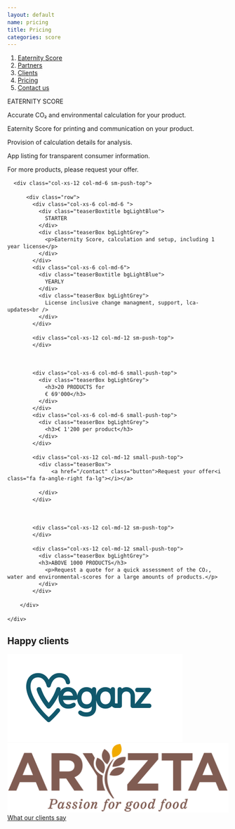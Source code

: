 ```yaml
---
layout: default
name: pricing
title: Pricing
categories: score
---
```

<style>
#main-nav-4 {
  border-bottom: 2px solid #46cc00;
}
</style>

<div class="container hidden-xs">
  <div class="row">
    <div class="col-xs-12 text-center">
      <ol class="subNavigation">
      <a href="/score"><li class="current">Eaternity Score</li></a>
      <a href="/score/partners"><li>Partners</li></a>
      <a href="/score/clients"><li>Clients</li></a>
      <a href="/score/pricing"><li class="current">Pricing</li></a>
      <a href="/contact"><li>Contact us</li></a>
      </ol>
    </div>
  </div>
</div>

<div class="container">
  <div class="row big-push-bottom push-top md-verticalAlign">
    <!-- <div class="col-xs-12 col-md-3">
      <div>
        <div class="teaserBoxtitle bgLightBlue">
          Quick Assessment
        </div>
        <div class="teaserBox bgLightGrey">
          <p>Quick assessment of the CO2, Water, Environmental-Scores and nutritional values of a large amount (>1000) of products.</p>
          <p>Provide your clients with an overview on the impacts of all your products.</p>
          <p>Set reduction targets and craft meaningful strategic decisions for your business</p>
          <h3>Pricing / product</h3>
          <p>Results are based only on estimates for ingredient amounts.</p>
          <a href="/contact" class="button">Ask for a quote<i class="fa fa-angle-right fa-lg"></i></a>
        </div>
      </div>
  </div> -->

  <div class="col-xs-12 col-md-12 sm-push-top">
    <div class="row">
      <div class="col-xs-12 col-md-4 col-md-offset-1 sm-push-top">
        <div>
          <div class="teaserBoxtitle bgProfessionalHeader" style="text-transform: uppercase;">
          Eaternity Score
          </div>
          <div class="teaserBox bgProfessionalBox ">
            <p>Accurate CO₂ and environmental calculation for your product.</p>
            <p>Eaternity Score for printing and communication on your product.</p>
            <p>Provision of calculation details for analysis.</p>
            <p>App listing for transparent consumer information.</p>
          </div>
        </div>
        <div class="col-xs-12 col-md-12 teaserBox small-push-top bgLightGrey">
          <p>For more products, please request your offer.</p>
        </div>
      </div>

      <div class="col-xs-12 col-md-6 sm-push-top">

          <div class="row">
            <div class="col-xs-6 col-md-6 ">
              <div class="teaserBoxtitle bgLightBlue">
                STARTER
              </div>
              <div class="teaserBox bgLightGrey">
                <p>Eaternity Score, calculation and setup, including 1 year license</p>
              </div>
            </div>
            <div class="col-xs-6 col-md-6">
              <div class="teaserBoxtitle bgLightBlue">
                YEARLY
              </div>
              <div class="teaserBox bgLightGrey">
                License inclusive change managment, support, lca-updates<br />
              </div>
            </div>

            <div class="col-xs-12 col-md-12 sm-push-top">
            </div>



            <div class="col-xs-6 col-md-6 small-push-top">
              <div class="teaserBox bgLightGrey">
                <h3>20 PRODUCTS for
                € 69'000</h3>
              </div>
            </div>
            <div class="col-xs-6 col-md-6 small-push-top">
              <div class="teaserBox bgLightGrey">
                <h3>€ 1'200 per product</h3>
              </div>
            </div>

            <div class="col-xs-12 col-md-12 small-push-top">
              <div class="teaserBox">
                  <a href="/contact" class="button">Request your offer<i class="fa fa-angle-right fa-lg"></i></a>

              </div>
            </div>



            <div class="col-xs-12 col-md-12 sm-push-top">
            </div>

            <div class="col-xs-12 col-md-12 small-push-top">
              <div class="teaserBox bgLightGrey">
              <h3>ABOVE 1000 PRODUCTS</h3>
                <p>Request a quote for a quick assessment of the CO₂, water and environmental-scores for a large amounts of products.</p>
              </div>
            </div>

        </div>

    </div>

  </div>

</div>

</div>

<div class="window" style="background-image: url('/img/score/herbstmarkt_eth_03.jpg')"></div>

<div class="container">
  <div class="row big-push-top small-push-bottom">
    <div class="col-xs-12 text-center">
      <h2>Happy clients</h2>
    </div>
  </div>

  <div class="row push-bottom">
    <div class="col-xs-offset-2 col-xs-8 col-sm-offset-3 col-sm-3 text-center">
      <img class="responsive" src="/img/partners/Veganz.svg">
    </div>
    <div class="col-xs-offset-2 col-xs-8 col-sm-offset-0 col-sm-3 text-center xs-push-top">
      <img class="responsive" src="/img/partners/Aryzta_Logo.svg">
    </div>
  </div>

  <div class="row push-bottom">
    <div class="col-xs-12 text-center">
      <a href="/app/clients" class="button">What our clients say<i class="fa fa-angle-right fa-lg"></i></a>
    </div>
  </div>

</div>

<script src="https://ajax.googleapis.com/ajax/libs/jquery/1.11.3/jquery.min.js"></script>

<script src="/js/jquery.magnific-popup.min.js"></script>

<!-- script src="/js/bootstrap.min.js"></script -->

<!-- script src="/js/icheck.min.js"></script -->

<script src="/js/script.js"></script>

